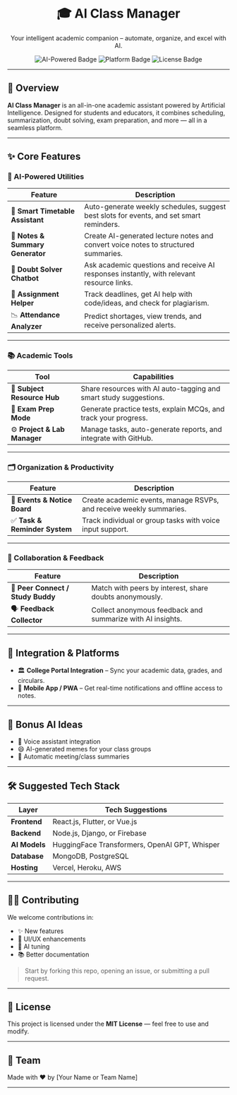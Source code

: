 <h1 align="center">🎓 AI Class Manager</h1>
<p align="center">
  Your intelligent academic companion – automate, organize, and excel with AI.
</p>

<p align="center">
  <img src="https://img.shields.io/badge/AI-Powered-Yes-blueviolet" alt="AI-Powered Badge"/>
  <img src="https://img.shields.io/badge/Platform-Web%20+%20Mobile-green" alt="Platform Badge"/>
  <img src="https://img.shields.io/badge/License-MIT-yellow" alt="License Badge"/>
</p>

---

## 🌟 Overview

**AI Class Manager** is an all-in-one academic assistant powered by Artificial Intelligence. Designed for students and educators, it combines scheduling, summarization, doubt solving, exam preparation, and more — all in a seamless platform.

---

## ✨ Core Features

### 🧠 AI-Powered Utilities

| Feature                  | Description |
|--------------------------|-------------|
| 📅 **Smart Timetable Assistant** | Auto-generate weekly schedules, suggest best slots for events, and set smart reminders. |
| 📝 **Notes & Summary Generator** | Create AI-generated lecture notes and convert voice notes to structured summaries. |
| 🤖 **Doubt Solver Chatbot** | Ask academic questions and receive AI responses instantly, with relevant resource links. |
| 📌 **Assignment Helper** | Track deadlines, get AI help with code/ideas, and check for plagiarism. |
| 📉 **Attendance Analyzer** | Predict shortages, view trends, and receive personalized alerts. |

---

### 📚 Academic Tools

| Tool                     | Capabilities |
|--------------------------|--------------|
| 📂 **Subject Resource Hub** | Share resources with AI auto-tagging and smart study suggestions. |
| 🧪 **Exam Prep Mode** | Generate practice tests, explain MCQs, and track your progress. |
| ⚙️ **Project & Lab Manager** | Manage tasks, auto-generate reports, and integrate with GitHub. |

---

### 🗂️ Organization & Productivity

| Feature | Description |
|--------|-------------|
| 📢 **Events & Notice Board** | Create academic events, manage RSVPs, and receive weekly summaries. |
| ✅ **Task & Reminder System** | Track individual or group tasks with voice input support. |

---

### 👥 Collaboration & Feedback

| Feature | Description |
|--------|-------------|
| 🔗 **Peer Connect / Study Buddy** | Match with peers by interest, share doubts anonymously. |
| 🗣️ **Feedback Collector** | Collect anonymous feedback and summarize with AI insights. |

---

## 🔌 Integration & Platforms

- 🏛️ **College Portal Integration** – Sync your academic data, grades, and circulars.
- 📱 **Mobile App / PWA** – Get real-time notifications and offline access to notes.

---

## 🧪 Bonus AI Ideas

- 🎤 Voice assistant integration
- 😄 AI-generated memes for your class groups
- 🧾 Automatic meeting/class summaries

---

## 🛠️ Suggested Tech Stack

| Layer       | Tech Suggestions |
|-------------|------------------|
| **Frontend**  | React.js, Flutter, or Vue.js |
| **Backend**   | Node.js, Django, or Firebase |
| **AI Models** | HuggingFace Transformers, OpenAI GPT, Whisper |
| **Database**  | MongoDB, PostgreSQL |
| **Hosting**   | Vercel, Heroku, AWS |

---

## 🧑‍💻 Contributing

We welcome contributions in:
- ✨ New features
- 🎨 UI/UX enhancements
- 🧠 AI tuning
- 📚 Better documentation

> Start by forking this repo, opening an issue, or submitting a pull request.

---

## 📜 License

This project is licensed under the **MIT License** — feel free to use and modify.

---

## 🤝 Team

Made with ❤️ by [Your Name or Team Name]

---

